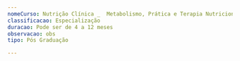 ```yaml
---
nomeCurso: Nutrição Clínica _  Metabolismo, Prática e Terapia Nutricional
classificacao: Especialização
duracao: Pode ser de 4 a 12 meses
observacao: obs
tipo: Pós Graduação

---
```


